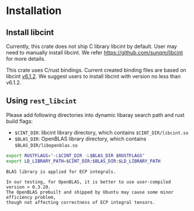 # Installation

## Install libcint

Currently, this crate does not ship C library libcint by default.
User may need to manually install libcint.
We refer <https://github.com/sunqm/libcint> for more details.

This crate uses C/rust bindings.
Current created binding files are based on libcint [v6.1.2](https://github.com/sunqm/libcint/releases/tag/v6.1.2).
We suggest users to install libcint with version no less than v6.1.2.

## Using `rest_libcint`

Please add following directories into dynamic libaray search path and rust build flags:
- `$CINT_DIR`: libcint library directory, which contains `$CINT_DIR/libcint.so`
- `$BLAS_DIR`: OpenBLAS library directory, which contains `$BLAS_DIR/libopenblas.so`

```bash
export RUSTFLAGS="-L$CINT_DIR -L$BLAS_DIR $RUSTFLAGS"
export LD_LIBRARY_PATH=$CINT_DIR:$BLAS_DIR:$LD_LIBRARY_PATH
```

```admonish note
BLAS library is applied for ECP integrals. 

In our testing, for OpenBLAS, it is better to use user-compiled version > 0.3.20.
The OpenBLAS prebuilt and shipped by Ubuntu may cause some minor efficiency problem,
though not affecting correctness of ECP integral tensors.
```